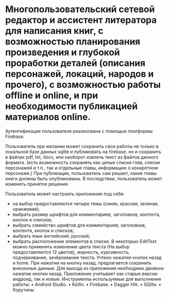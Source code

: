 # Многопользовательский сетевой редактор и ассистент литератора для написания книг, с возможностью планирования произведения и глубокой проработки деталей (описания персонажей, локаций, народов и прочего), с возможностью работы offline и online, и при необходимости публикацией материалов online.

Аутентификация пользователя реализована с помощью платформы Firebase.

Пользователь при желании может сохранить свои работы не только в локальной базе данных sqlite и
публиковать на firebase, но и сохранить в файлах pdf, txt, docx, или наоборот извлечь текст из
файлов данного формата. (есть возможность сохранять как целые списки глав, списки персонажей и т.п.,
так и отдельные главы, информацию о конкретном персонаже.)
При публикации, пользователь сам решает, какие главы книги должны быть опубликованы. В последствии,
пользователь может изменить принятое решение.

Пользователь может настроить приложение под себя:

- на выбор предоставляются четыре темы (синяя, красная, зеленая, оранжевая);
- выбрать размер шрифтов для комментариев, заголовков, контента, кнопок и списков;
- выбрать семейство шрифтов для комментариев, заголовков, контента, кнопок и списков;
- выбрать язык английский, русский;
- выбрать расположение элементов в списке.
  В некоторых EditText можно применять изменение цвета текста (На выбор предоставляются 12 цветов),
  жирность, курсивность, подчеркивание, зачёркивание текста.
  Учтено нажатие кнопок назад и home. При нажатии на кнопку назад, предлагается сохранить внесенные
  данные. Для выхода из приложения необходимо двойное нажатие кнопки назад.
  Приложение учитывает как старые версии андроид, так и новые.
  Инструменты используемые для выполнения работы:
  • Android Studio.
  • Kotlin.
  • Firebase.
  • Dagger Hilt.
  • SQlite.
  • Корутины
